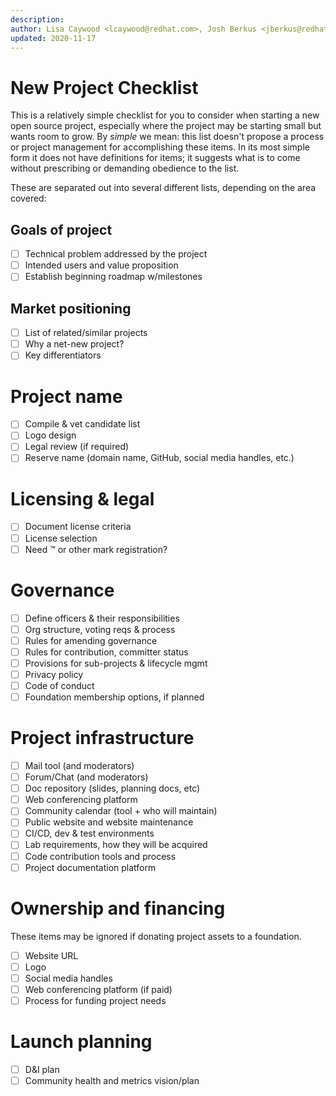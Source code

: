 ```yaml
---
description:
author: Lisa Caywood <lcaywood@redhat.com>, Josh Berkus <jberkus@redhat.com, Bryan Behrenshausen <bbehrens@redhat.com>, Karsten Wade <kwade@redhat.com>
updated: 2020-11-17
---
```


# New Project Checklist
This is a relatively simple checklist for you to consider when starting a new open source project, especially where the project may be starting small but wants room to grow.
By *simple* we mean: this list doesn't propose a process or project management for accomplishing these items. 
In its most simple form it does not have definitions for items; it suggests what is to come without prescribing or demanding obedience to the list.

These are separated out into several different lists, depending on the area covered:

## Goals of project

* [ ] Technical problem addressed by the project
* [ ] Intended users and value proposition
* [ ] Establish beginning roadmap w/milestones

## Market positioning

* [ ] List of related/similar projects
* [ ] Why a net-new project?
* [ ] Key differentiators

# Project name

* [ ] Compile & vet candidate list
* [ ] Logo design
* [ ] Legal review (if required)
* [ ] Reserve name (domain name, GitHub, social media handles, etc.)

# Licensing & legal

* [ ] Document license criteria
* [ ] License selection
* [ ] Need ™ or other mark registration?

# Governance

* [ ] Define officers & their responsibilities
* [ ] Org structure, voting reqs & process
* [ ] Rules for amending governance
* [ ] Rules for contribution, committer status
* [ ] Provisions for sub-projects & lifecycle mgmt
* [ ] Privacy policy
* [ ] Code of conduct
* [ ] Foundation membership options, if planned

# Project infrastructure

* [ ] Mail tool (and moderators)
* [ ] Forum/Chat (and moderators)
* [ ] Doc repository (slides, planning docs, etc)
* [ ] Web conferencing platform
* [ ] Community calendar (tool + who will maintain)
* [ ] Public website and website maintenance
* [ ] CI/CD, dev & test environments
* [ ] Lab requirements, how they will be acquired
* [ ] Code contribution tools and process
* [ ] Project documentation platform

# Ownership and financing
These items may be ignored if donating project assets to a foundation.

* [ ] Website URL
* [ ] Logo
* [ ] Social media handles
* [ ] Web conferencing platform (if paid)
* [ ] Process for funding project needs

# Launch planning

* [ ] D&I plan
* [ ] Community health and metrics vision/plan
